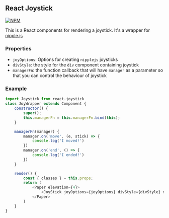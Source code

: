 ## React Joystick

[![NPM](https://nodei.co/npm/react-joystick.png)](https://nodei.co/npm/react-joystick/)

This is a React components for rendering a joystick. It's a wrapper for [nipple.js](https://yoannmoinet.github.io/nipplejs/)

### Properties

- `joyOptions`: Options for creating `nipplejs` joysticks
- `divStyle`: the style for the `div` component containing joystick
- `managerFn`: the function callback that will have `manager` as a parameter so that you can control the behaviour of joystick

### Example

```javascript
import Joystick from react-joystick
class JoyWrapper extends Component {
    constructor() {
        super();
        this.managerFn = this.managerFn.bind(this);
    }

    managerFn(manager) {
        manager.on('move', (e, stick) => {
            console.log('I moved!')
        })
        manager.on('end', () => {
            console.log('I ended!')
        })
    }

    render() {
        const { classes } = this.props;
        return (
            <Paper elevation={4}>
                <JoyStick joyOptions={joyOptions} divStyle={divStyle} managerFn={this.managerFn} />
            </Paper>
        )
    }
}

```